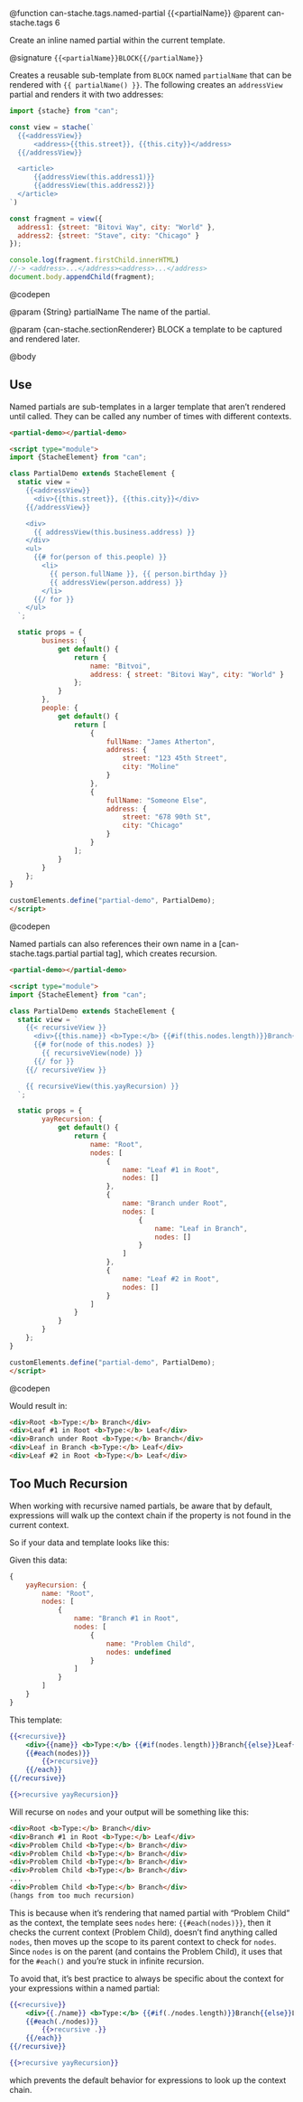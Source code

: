 @function can-stache.tags.named-partial {{<partialName}}
@parent can-stache.tags 6

Create an inline named partial within the current template.

@signature `{{<partialName}}BLOCK{{/partialName}}`

  Creates a reusable sub-template from `BLOCK` named `partialName` that can be rendered
  with `{{ partialName() }}`. The following creates an `addressView` partial and
  renders it with two addresses:

  ```js
  import {stache} from "can";

  const view = stache(`
  	{{<addressView}}
  		<address>{{this.street}}, {{this.city}}</address>
  	{{/addressView}}

  	<article>
  		{{addressView(this.address1)}}
  		{{addressView(this.address2)}}
  	</article>
  `)

  const fragment = view({
  	address1: {street: "Bitovi Way", city: "World" },
  	address2: {street: "Stave", city: "Chicago" }
  });

  console.log(fragment.firstChild.innerHTML)
  //-> <address>...</address><address>...</address>
  document.body.appendChild(fragment);
  ```
  @codepen

  @param {String} partialName The name of the partial.   

  @param {can-stache.sectionRenderer} BLOCK a template to be captured and rendered later.



@body

## Use

Named partials are sub-templates in a larger template that aren’t rendered until called. They can be called any number of times with different contexts.

```html
<partial-demo></partial-demo>

<script type="module">
import {StacheElement} from "can";

class PartialDemo extends StacheElement {
  static view = `
    {{<addressView}}
      <div>{{this.street}}, {{this.city}}</div>
    {{/addressView}}

    <div>
      {{ addressView(this.business.address) }}
    </div>
    <ul>
      {{# for(person of this.people) }}
        <li>
          {{ person.fullName }}, {{ person.birthday }}
          {{ addressView(person.address) }}
        </li>
      {{/ for }}
    </ul>
  `;

  static props = {
		business: {
			get default() {
				return {
					name: "Bitvoi",
					address: { street: "Bitovi Way", city: "World" }
				};
			}
		},
		people: {
			get default() {
				return [
					{
						fullName: "James Atherton",
						address: {
							street: "123 45th Street",
							city: "Moline"
						}
					},
					{
						fullName: "Someone Else",
						address: {
							street: "678 90th St",
							city: "Chicago"
						}
					}
				];
			}
		}
	};
}

customElements.define("partial-demo", PartialDemo);
</script>
```
@codepen

Named partials can also references their own name in a [can-stache.tags.partial partial tag], which creates recursion.

```html
<partial-demo></partial-demo>

<script type="module">
import {StacheElement} from "can";

class PartialDemo extends StacheElement {
  static view = `
    {{< recursiveView }}
      <div>{{this.name}} <b>Type:</b> {{#if(this.nodes.length)}}Branch{{else}}Leaf{{/if}}</div>
      {{# for(node of this.nodes) }}
        {{ recursiveView(node) }}
      {{/ for }}
    {{/ recursiveView }}

    {{ recursiveView(this.yayRecursion) }}
  `;

  static props = {
		yayRecursion: {
			get default() {
				return {
					name: "Root",
					nodes: [
						{
							name: "Leaf #1 in Root",
							nodes: []
						},
						{
							name: "Branch under Root",
							nodes: [
								{
									name: "Leaf in Branch",
									nodes: []
								}
							]
						},
						{
							name: "Leaf #2 in Root",
							nodes: []
						}
					]
				}
			}
		}
	};
}

customElements.define("partial-demo", PartialDemo);
</script>
```
@codepen



Would result in:

```html
<div>Root <b>Type:</b> Branch</div>
<div>Leaf #1 in Root <b>Type:</b> Leaf</div>
<div>Branch under Root <b>Type:</b> Branch</div>
<div>Leaf in Branch <b>Type:</b> Leaf</div>
<div>Leaf #2 in Root <b>Type:</b> Leaf</div>
```

## Too Much Recursion

When working with recursive named partials, be aware that by default, expressions will walk up the context chain if the property is not found in the current context.

So if your data and template looks like this:

Given this data:

```js
{
	yayRecursion: {
		name: "Root",
		nodes: [
			{
				name: "Branch #1 in Root",
				nodes: [
					{
						name: "Problem Child",
						nodes: undefined
					}
				]
			}
		]
	}
}
```

This template:

```handlebars
{{<recursive}}
	<div>{{name}} <b>Type:</b> {{#if(nodes.length)}}Branch{{else}}Leaf{{/if}}</div>
	{{#each(nodes)}}
		{{>recursive}}
	{{/each}}
{{/recursive}}

{{>recursive yayRecursion}}
```

Will recurse on `nodes` and your output will be something like this:

```html
<div>Root <b>Type:</b> Branch</div>
<div>Branch #1 in Root <b>Type:</b> Leaf</div>
<div>Problem Child <b>Type:</b> Branch</div>
<div>Problem Child <b>Type:</b> Branch</div>
<div>Problem Child <b>Type:</b> Branch</div>
<div>Problem Child <b>Type:</b> Branch</div>
...
<div>Problem Child <b>Type:</b> Branch</div>
(hangs from too much recursion)
```

This is because when it’s rendering that named partial with “Problem Child” as
the context, the template sees `nodes` here: `{{#each(nodes)}}`, then it checks
the current context (Problem Child), doesn’t find anything called `nodes`, then
moves up the scope to its parent context to check for `nodes`. Since `nodes` is
on the parent (and contains the Problem Child), it uses that for the `#each()`
and you’re stuck in infinite recursion.

To avoid that, it’s best practice to always be specific about the context for your expressions within a named partial:

```handlebars
{{<recursive}}
	<div>{{./name}} <b>Type:</b> {{#if(./nodes.length)}}Branch{{else}}Leaf{{/if}}</div>
	{{#each(./nodes)}}
		{{>recursive .}}
	{{/each}}
{{/recursive}}

{{>recursive yayRecursion}}
```

which prevents the default behavior for expressions to look up the context chain.
